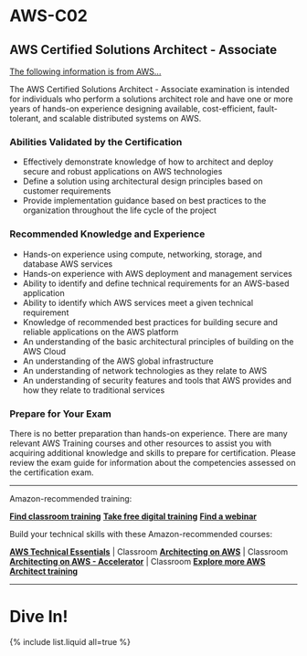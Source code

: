 # AWS-C02

##  AWS Certified Solutions Architect - Associate



[The following information is from AWS...](https://aws.amazon.com/certification/certified-solutions-architect-associate/)



The AWS Certified Solutions Architect - Associate examination is intended for individuals who perform a solutions architect role and have one or more years of hands-on experience designing available, cost-efficient, fault-tolerant, and scalable distributed systems on AWS.

### Abilities Validated by the Certification

- Effectively demonstrate knowledge of how to architect and deploy secure and robust applications on AWS technologies
- Define a solution using architectural design principles based on customer requirements
- Provide implementation guidance based on best practices to the organization throughout the life cycle of the project

### Recommended Knowledge and Experience

- Hands-on experience using compute, networking, storage, and database AWS services
- Hands-on experience with AWS deployment and management services
- Ability to identify and define technical requirements for an AWS-based application
- Ability to identify which AWS services meet a given technical requirement
- Knowledge of recommended best practices for building secure and reliable applications on the AWS platform
- An understanding of the basic architectural principles of building on the AWS Cloud
- An understanding of the AWS global infrastructure
- An understanding of network technologies as they relate to AWS
- An understanding of security features and tools that AWS provides and how they relate to traditional services

### Prepare for Your Exam

There is no better preparation than hands-on experience. There are many relevant AWS Training courses and other resources to assist you with acquiring additional knowledge and skills to prepare for certification. Please review the exam guide for information about the competencies assessed on the certification exam.





---

Amazon-recommended training:

**[Find classroom training](https://www.aws.training/training/schedule?courseId=10006)**
**[Take free digital training](https://www.aws.training/learningobject/curriculum?id=20685)**
**[Find a webinar](https://aws.amazon.com/certification/get-certified-virtual-and-digital-training/)**

Build your technical skills with these Amazon-recommended courses:

**[AWS Technical Essentials](https://aws.amazon.com/training/course-descriptions/essentials/)** | Classroom
**[Architecting on AWS](https://aws.amazon.com/training/course-descriptions/architect/)** | Classroom
**[Architecting on AWS - Accelerator](https://aws.amazon.com/training/course-descriptions/architecting-aws-accelerator/)** | Classroom
**[Explore more AWS Architect training](https://aws.amazon.com/training/learn-about/architect/)**

---
# Dive In!

{% include list.liquid all=true %}